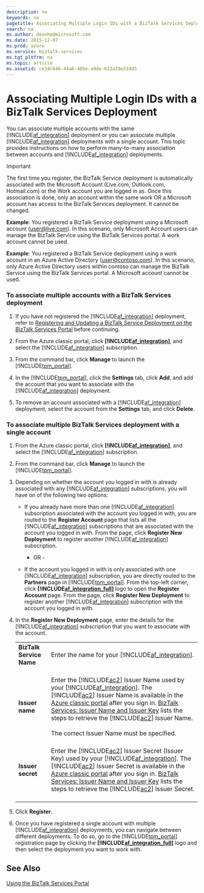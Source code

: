 ```yaml
---
description: na
keywords: na
pagetitle: Associating Multiple Login IDs with a BizTalk Services Deployment
search: na
ms.author: deonhe@microsoft.com
ms.date: 2015-12-07
ms.prod: azure
ms.service: biztalk-services
ms.tgt_pltfrm: na
ms.topic: article
ms.assetid: ce34c646-44a6-48be-a9de-813a39e334d5
---
```

# Associating Multiple Login IDs with a BizTalk Services Deployment
You can associate multiple accounts with the same [!INCLUDE[af_integration](/Token/af_integration_md.md)] deployment or you can associate multiple [!INCLUDE[af_integration](/Token/af_integration_md.md)] deployments with a single account. This topic provides instructions on how to perform many-to-many association between accounts and [!INCLUDE[af_integration](/Token/af_integration_md.md)] deployments.

> [!IMPORTANT]
> The first time you register, the BizTalk Service deployment is automatically associated with the Microsoft Account (Live.com, Outlook.com, Hotmail.com) or the Work account you are logged in as. Once this association is done, only an account within the same work OR a Microsoft account has access to the BizTalk Services deployment. It cannot be changed.
> 
> **Example**: You registered a BizTalk Service deployment using a Microsoft account (user@live.com). In this scenario, only Microsoft Account users can manage the BizTalk Service using the BizTalk Services portal. A work account cannot be used.
> 
> **Example**: You registered a BizTalk Service deployment using a work account in an Azure Active Directory (user@contoso.com). In this scenario, only Azure Active Directory users within contoso can manage the BizTalk Service using the BizTalk Services portal. A Microsoft account cannot be used.

### To associate multiple accounts with a BizTalk Services deployment

1. If you have not registered the [!INCLUDE[af_integration](/Token/af_integration_md.md)] deployment, refer to [Registering and Updating a BizTalk Service Deployment on the BizTalk Services Portal](/Topic/Registering_and_Updating_a_BizTalk_Service_Deployment_on_the_BizTalk_Services_Portal.md) before continuing.

2. From the Azure classic portal, click **[!INCLUDE[af_integration](/Token/af_integration_md.md)]**, and select the [!INCLUDE[af_integration](/Token/af_integration_md.md)] subscription.

3. From the command bar, click **Manage** to launch the [!INCLUDE[tpm_portal](/Token/tpm_portal_md.md)].

4. In the [!INCLUDE[tpm_portal](/Token/tpm_portal_md.md)], click the **Settings** tab, click **Add**, and add the account that you want to associate with the [!INCLUDE[af_integration](/Token/af_integration_md.md)] deployment.

5. To remove an account associated with a [!INCLUDE[af_integration](/Token/af_integration_md.md)] deployment, select the account from the **Settings** tab, and click **Delete**.

### To associate multiple BizTalk Services deployment with a single account

1. From the Azure classic portal, click **[!INCLUDE[af_integration](/Token/af_integration_md.md)]**, and select the [!INCLUDE[af_integration](/Token/af_integration_md.md)] subscription.

2. From the command bar, click **Manage** to launch the [!INCLUDE[tpm_portal](/Token/tpm_portal_md.md)].

3. Depending on whether the account you logged in with is already associated with any [!INCLUDE[af_integration](/Token/af_integration_md.md)] subscriptions, you will have on of the following two options:

   - If you already have more than one [!INCLUDE[af_integration](/Token/af_integration_md.md)] subscription associated with the account you logged in with, you are routed to the **Register Account** page that lists all the [!INCLUDE[af_integration](/Token/af_integration_md.md)] subscriptions that are associated with the account you logged in with. From the page, click **Register New Deployment** to register another [!INCLUDE[af_integration](/Token/af_integration_md.md)] subscription.

      - OR -

   - If the account you logged in with is only associated with one [!INCLUDE[af_integration](/Token/af_integration_md.md)] subscription, you are directly routed to the **Partners** page in [!INCLUDE[tpm_portal](/Token/tpm_portal_md.md)]. From the top-left corner, click **[!INCLUDE[af_integration_full](/Token/af_integration_full_md.md)]** logo to open the **Register Account** page. From the page, click **Register New Deployment** to register another [!INCLUDE[af_integration](/Token/af_integration_md.md)] subscription with the account you logged in with.

4. In the **Register New Deployment** page, enter the details for the [!INCLUDE[af_integration](/Token/af_integration_md.md)] subscription that you want to associate with the account.

   |||
   |-|-|
   |**BizTalk Service Name** <br /> <br />|Enter the name for your [!INCLUDE[af_integration](/Token/af_integration_md.md)]. <br /> <br />|
   |**Issuer name** <br /> <br />|Enter the [!INCLUDE[ac2](/Token/ac2_md.md)] Issuer Name used by your [!INCLUDE[af_integration](/Token/af_integration_md.md)]. The [!INCLUDE[ac2](/Token/ac2_md.md)] Issuer Name is available in the [Azure classic portal](http://go.microsoft.com/fwlink/p/?LinkID=213885) after you sign in. [BizTalk Services: Issuer Name and Issuer Key](http://go.microsoft.com/fwlink/p/?LinkID=303941) lists the steps to retrieve the [!INCLUDE[ac2](/Token/ac2_md.md)] Issuer Name. <br /> <br />The correct Issuer Name must be specified. <br /> <br />|
   |**Issuer secret** <br /> <br />|Enter the [!INCLUDE[ac2](/Token/ac2_md.md)] Issuer Secret (Issuer Key) used by your [!INCLUDE[af_integration](/Token/af_integration_md.md)]. The [!INCLUDE[ac2](/Token/ac2_md.md)] Issuer Secret is available in the [Azure classic portal](http://go.microsoft.com/fwlink/p/?LinkID=213885) after you sign in. [BizTalk Services: Issuer Name and Issuer Key](http://go.microsoft.com/fwlink/p/?LinkID=303941) lists the steps to retrieve the [!INCLUDE[ac2](/Token/ac2_md.md)] Issuer Secret. <br /> <br />|

5. Click **Register**.

6. Once you have registered a single account with multiple [!INCLUDE[af_integration](/Token/af_integration_md.md)] deployments, you can navigate between different deployments. To do so, go to the [!INCLUDE[tpm_portal](/Token/tpm_portal_md.md)] registration page by clicking the **[!INCLUDE[af_integration_full](/Token/af_integration_full_md.md)]** logo and then select the deployment you want to work with.

## See Also
[Using the BizTalk Services Portal](/Topic/Using_the_BizTalk_Services_Portal.md)

